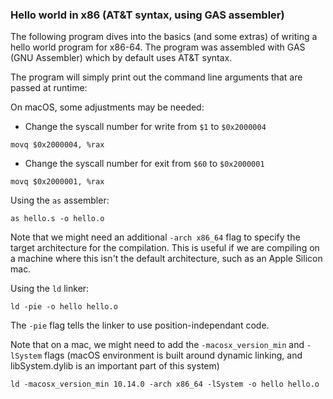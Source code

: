 ### Hello world in x86 (AT&T syntax, using GAS assembler)

The following program dives into the basics (and some extras) of writing a hello world program for x86-64. The program was assembled with GAS (GNU Assembler) which by default uses AT&T syntax.

The program will simply print out the command line arguments that are passed at runtime: 



On macOS, some adjustments may be needed:

- Change the syscall number for write from `$1` to `$0x2000004`

`movq $0x2000004, %rax`

- Change the syscall number for exit from `$60` to `$0x2000001`

`movq $0x2000001, %rax`



Using the `as` assembler:

`as hello.s -o hello.o`

Note that we might need an additional `-arch x86_64` flag to specify the target architecture for the compilation. This is useful if we are compiling on a machine where this isn't the default architecture, such as an Apple Silicon mac.



Using the `ld` linker:

`ld -pie -o hello hello.o`

The `-pie` flag tells the linker to use position-independant code.

Note that on a mac, we might need to add the `-macosx_version_min`  and `-lSystem` flags (macOS environment is built around dynamic linking, and libSystem.dylib is an important part of this system)

`ld -macosx_version_min 10.14.0 -arch x86_64 -lSystem -o hello hello.o`